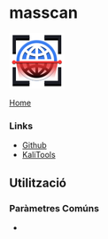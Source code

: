 # masscan

![](img/masscanLogo.png)

[Home](../../../README.md)

### Links

* [Github](https://github.com/robertdavidgraham/masscan)
* [KaliTools](https://www.kali.org/tools/masscan/)

## Utilització


### Paràmetres Comúns
- 